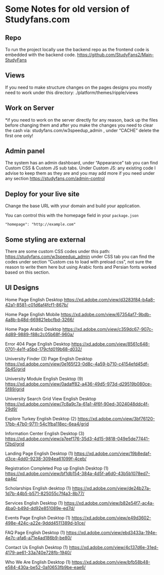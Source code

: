 # Some Notes for old version of Studyfans.com

## Repo

To run the project locally use the backend repo as the frontend code is embedded with the backend code.
https://github.com/StudyFans2/Main-StudyFans

## Views

If you need to make structure changes on the pages designs you mostly need to work under this directory: 
./platform/themes/ripple/views

## Work on Server
*if you need to work on the server directly for any reason, back up the files before changing them and after you make the changes you need to clear the cash via: studyfans.com/w3speedup_admin , under “CACHE” delete the first one only!

## Admin panel
The system has an admin dashboard, under “Appearance” tab you can find Custom CSS & Custom JS sub tabs. 
Under Custom JS: any existing code I advise to keep them as they are and you may add more if you need under any section
https://studyfans.com/admin-control


## Deploy for your live site

Change the base URL with your domain and build your application.

You can control this with the homepage field in your 
`package.json`
```
"homepage": "http://example.com"
```

## Some styling are external

There are some custom CSS codes under this path: https://studyfans.com/w3speedup_admin under CSS tab you can find the codes under section “Custom css to load with preload css”, not sure the reason to write them here but using Arabic fonts and Persian fonts worked based on this section.

## UI Designs

Home Page English Desktop
https://xd.adobe.com/view/d3283f84-b4a8-42a1-8581-c01d6af4fcf1-867b/

Home Page English Mobile
https://xd.adobe.com/view/67354af7-9bdb-4a8b-b48d-669821ebcfbd-3266/

Home Page Arabic Desktop
https://xd.adobe.com/view/c359dc67-907c-4d89-9889-f88c2c05b68f-960a/

Error 404 Page English Desktop
https://xd.adobe.com/view/8561c648-0701-4e1f-a5bd-179cfd019b68-d032/

University Finder (3) Page English Desktop
https://xd.adobe.com/view/0e165f23-0d8c-4a59-b710-c4154efd45df-5b45/grid

University Module English Desktop (9)
https://xd.adobe.com/view/0adaff82-a436-49d5-973d-d29519b080ce-5f89/grid

University Search Grid View English Desktop 
https://xd.adobe.com/view/7c8a9c7a-61a1-4f6f-90ed-3024048ddc4f-29d9/

Explore Turkey English Desktop (2)
https://xd.adobe.com/view/3bf76120-17bb-47b0-9711-54c1fba118ec-6ea4/grid

Information Center English Desktop (3)
https://xd.adobe.com/view/a7eef176-35d3-4d15-9818-049e5de77441-f2bd/grid

Landing Page English Desktop (1)
https://xd.adobe.com/view/19b8edaf-d3ce-4dd0-9238-3094ea61099f-4ceb/

Registration Completed Pop up English Desktop (1)
https://xd.adobe.com/view/bf1db154-384a-4d5f-a6d0-43b5b1078ed7-ea4e/

Scholarships English desktop (1) 
https://xd.adobe.com/view/de24b27a-1d7b-44b5-b571-825055c7f4a3-8b77/

Services English Desktop (1)
https://xd.adobe.com/view/b82e54f7-ac4a-4ba0-b49d-dd92e851089e-ed7d/

Events Page English Desktop (1)
https://xd.adobe.com/view/e49d3602-498e-424c-a22e-9ddd4511389d-b1ce/

FAQ Page English Desktop (1)
https://xd.adobe.com/view/ebd3433a-194e-4e7c-afa6-a71e4ad186b9-be80/

Contact Us English Desktop (1)
https://xd.adobe.com/view/4c137d6e-31ed-4179-ae61-33a740e728fb-1940/

Who We Are English Desktop (1)
https://xd.adobe.com/view/bfb58b48-e584-430a-be52-0a10653fb9be-eae6/
